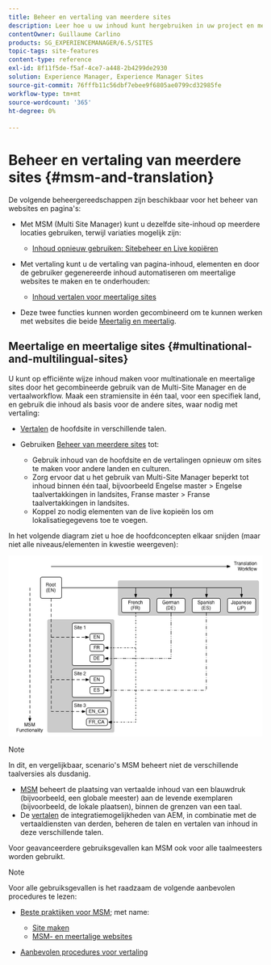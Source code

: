 ```yaml
---
title: Beheer en vertaling van meerdere sites
description: Leer hoe u uw inhoud kunt hergebruiken in uw project en meertalige websites in Adobe Experience Manager kunt beheren.
contentOwner: Guillaume Carlino
products: SG_EXPERIENCEMANAGER/6.5/SITES
topic-tags: site-features
content-type: reference
exl-id: 8f11f5de-f5af-4ce7-a448-2b4299de2930
solution: Experience Manager, Experience Manager Sites
source-git-commit: 76fffb11c56dbf7ebee9f6805ae0799cd32985fe
workflow-type: tm+mt
source-wordcount: '365'
ht-degree: 0%

---
```


# Beheer en vertaling van meerdere sites {#msm-and-translation}

De volgende beheergereedschappen zijn beschikbaar voor het beheer van websites en pagina&#39;s:

* Met MSM (Multi Site Manager) kunt u dezelfde site-inhoud op meerdere locaties gebruiken, terwijl variaties mogelijk zijn:

   * [Inhoud opnieuw gebruiken: Sitebeheer en Live kopiëren](/help/sites-administering/msm.md)

* Met vertaling kunt u de vertaling van pagina-inhoud, elementen en door de gebruiker gegenereerde inhoud automatiseren om meertalige websites te maken en te onderhouden:

   * [Inhoud vertalen voor meertalige sites](/help/sites-administering/translation.md)

* Deze twee functies kunnen worden gecombineerd om te kunnen werken met websites die beide [Meertalig en meertalig](#multinational-and-multilingual-sites).

## Meertalige en meertalige sites {#multinational-and-multilingual-sites}

U kunt op efficiënte wijze inhoud maken voor multinationale en meertalige sites door het gecombineerde gebruik van de Multi-Site Manager en de vertaalworkflow. Maak een stramiensite in één taal, voor een specifiek land, en gebruik die inhoud als basis voor de andere sites, waar nodig met vertaling:

* [Vertalen](/help/sites-administering/translation.md) de hoofdsite in verschillende talen.

* Gebruiken [Beheer van meerdere sites](/help/sites-administering/msm.md) tot:

   * Gebruik inhoud van de hoofdsite en de vertalingen opnieuw om sites te maken voor andere landen en culturen.
   * Zorg ervoor dat u het gebruik van Multi-Site Manager beperkt tot inhoud binnen één taal, bijvoorbeeld Engelse master > Engelse taalvertakkingen in landsites, Franse master > Franse taalvertakkingen in landsites.
   * Koppel zo nodig elementen van de live kopieën los om lokalisatiegegevens toe te voegen.

In het volgende diagram ziet u hoe de hoofdconcepten elkaar snijden (maar niet alle niveaus/elementen in kwestie weergeven):

![Diagram dat belangrijkste concepten MSM en Vertaling toont](assets/chlimage_1-71a.png)

>[!NOTE]
>
>In dit, en vergelijkbaar, scenario&#39;s MSM beheert niet de verschillende taalversies als dusdanig.
>
>* [MSM](/help/sites-administering/msm.md) beheert de plaatsing van vertaalde inhoud van een blauwdruk (bijvoorbeeld, een globale meester) aan de levende exemplaren (bijvoorbeeld, de lokale plaatsen), binnen de grenzen van een taal.
>* De [vertalen](/help/sites-administering/translation.md) de integratiemogelijkheden van AEM, in combinatie met de vertaaldiensten van derden, beheren de talen en vertalen van inhoud in deze verschillende talen.
>
>Voor geavanceerdere gebruiksgevallen kan MSM ook voor alle taalmeesters worden gebruikt.

>[!NOTE]
>
>Voor alle gebruiksgevallen is het raadzaam de volgende aanbevolen procedures te lezen:
>
>* [Beste praktijken voor MSM](/help/sites-administering/msm-best-practices.md); met name:
>
>   * [Site maken](/help/sites-administering/msm-best-practices.md#create-site)
>   * [MSM- en meertalige websites](/help/sites-administering/msm-best-practices.md#msm-and-multilingual-websites)
>
>* [Aanbevolen procedures voor vertaling](/help/sites-administering/tc-bp.md)
